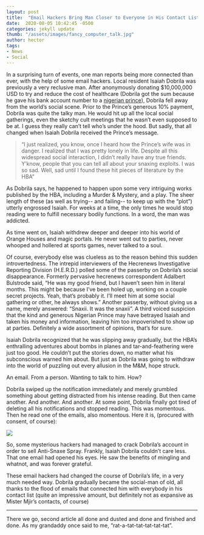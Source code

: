 ```yaml
---
layout: post
title:  "Email Hackers Bring Man Closer to Everyone in His Contact List"
date:  2020-08-05 10:42:45 -0500
categories: jekyll update
thumb: "/assets/images/fancy_computer_talk.jpg"
author: hector
tags:
- News
- Social
---
```


In a surprising turn of events, one man reports being more connected than ever, with the help of some email hackers. Local resident Isaiah Dobrila was previously a very reclusive man. After anonymously donating $10,000,000 USD to try and reduce the cost of healthcare (Dobrila got the sum because he gave his bank account number to a [nigerian prince](https://hecrenews.github.io/jekyll/update/2020/05/24/man-makes-big-bucks-with-the-help-of-nigerian-prince.html)), Dobrila fell away from the world’s social scene. Prior to the Prince’s generous 10% payment, Dobrila was quite the talky man. He would hit up all the local social gatherings, even the sketchy cult meetings that he wasn’t even supposed to be at. I guess they really can’t tell who’s under the hood. But sadly, that all changed when Isaiah Dobrila received the Prince’s message.

 > “I just realized, you know, once I heard how the Prince’s wife was in danger. I realized that I was pretty lonely in life. Despite all this widespread social interaction, I didn’t really have any true friends. Y’know, people that you can tell all about your snaxing exploits. I was so sad. Well, sad until I found these hit pieces of literature by the HBA”

As Dobrila says, he happened to happen upon some very intriguing works published by the HBA, including a Murder & Mystery, and a play. The sheer length of these (as well as trying-- and failing-- to keep up with the “plot”) utterly engrossed Isaiah. For weeks at a time, the only times he would stop reading were to fulfill necessary bodily functions. In a word, the man was addicted.

As time went on, Isaiah withdrew deeper and deeper into his world of Orange Houses and magic portals. He never went out to parties, never whooped and hollered at sports games, never talked to a soul.

Of course, everybody else was clueless as to the reason behind this sudden introvertedness. The intrepid interviewers of the Hecrenews Investigative Reporting Division (H.E.R.D.) polled some of the passerby on Dobrila’s social disappearance. Formerly pervasive hecrenews correspondent Adalbert Bulstrode said, “He was my good friend, but I haven’t seen him in literal months. This might be because I’ve been holed up, working on a couple secret projects. Yeah, that’s probably it. I’ll meet him at some social gathering or other, he always shows.” Another passerby, without giving us a name, merely answered: “Snaxii. It was the snaxii”. A third voiced suspicion that the kind and generous Nigerian Prince may have betrayed Isaiah and taken his money and information, leaving him too impoverished to show up at parties. Definitely a wide assortment of opinions, that’s for sure.

Isaiah Dobrila recognized that he was slipping away gradually, but the HBA’s enthralling adventures about bombs in planes and tar-and-feathering were just too good. He couldn’t put the stories down, no matter what his subconscious warned him about. But just as Dobrila was going to withdraw into the world of puzzling out every allusion in the M&M, hope struck.

An email. From a person. Wanting to talk to him. How?

Dobrila swiped up the notification immediately and merely grumbled something about getting distracted from his intense reading. But then came another. And another. And another. At some point, Dobrila finally got tired of deleting all his notifications and stopped reading. This was momentous. Then he read one of the emails, also momentous. Here it is, (procured with consent, of course):

![](https://hecrenews.github.io/assets/images/isaiah_dobrila_email.JPG)

So, some mysterious hackers had managed to crack Dobrila’s account in order to sell Anti-Snaxe Spray. Frankly, Isaiah Dobrila couldn’t care less. That one email had opened his eyes. He saw the benefits of mingling and whatnot, and was forever grateful.

These email hackers had changed the course of Dobrila’s life, in a very much needed way. Dobrila gradually became the social-man of old, all thanks to the flood of emails that connected him with everybody in his contact list (quite an impressive amount, but definitely not as expansive as Mister Mjir’s contacts, of course)

---

There we go, second article all done and dusted and done and finished and done. As my grandaddy once said to me, “rat-a-tat-tat-tat-tat-tat”.

